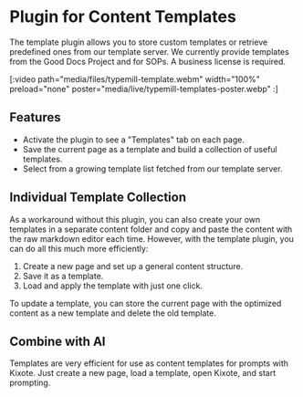 # Plugin for Content Templates

The template plugin allows you to store custom templates or retrieve predefined ones from our template server. We currently provide templates from the Good Docs Project and for SOPs. A business license is required.

[:video path="media/files/typemill-template.webm" width="100%" preload="none" poster="media/live/typemill-templates-poster.webp" :]

## Features

- Activate the plugin to see a "Templates" tab on each page.
- Save the current page as a template and build a collection of useful templates.
- Select from a growing template list fetched from our template server.

## Individual Template Collection

As a workaround without this plugin, you can also create your own templates in a separate content folder and copy and paste the content with the raw markdown editor each time. However, with the template plugin, you can do all this much more efficiently:

1. Create a new page and set up a general content structure.
2. Save it as a template.
3. Load and apply the template with just one click.

To update a template, you can store the current page with the optimized content as a new template and delete the old template.

## Combine with AI

Templates are very efficient for use as content templates for prompts with Kixote. Just create a new page, load a template, open Kixote, and start prompting.


